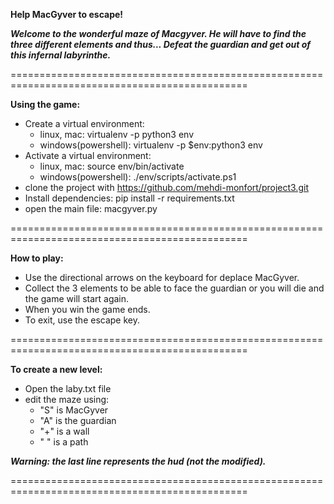 **Help MacGyver to escape!**

***Welcome to the wonderful maze of Macgyver.
He will have to find the three different elements and thus...
Defeat the guardian and get out of this infernal labyrinthe.***

===============================================================================================

**Using the game:**

  - Create a virtual environment:
    - linux, mac: virtualenv -p python3 env
    - windows(powershell): virtualenv -p $env:python3 env
  - Activate a virtual environment:
    - linux, mac: source env/bin/activate
    - windows(powershell): ./env/scripts/activate.ps1
  - clone the project with https://github.com/mehdi-monfort/project3.git
  - Install dependencies: pip install -r requirements.txt
  - open the main file: macgyver.py

===============================================================================================

**How to play:**

  - Use the directional arrows on the keyboard for deplace MacGyver.
  - Collect the 3 elements to be able to face the guardian
    or you will die and the game will start again.
  - When you win the game ends.
  - To exit, use the escape key.

===============================================================================================

**To create a new level:**

   - Open the laby.txt file
   - edit the maze using:
     - "S" is MacGyver
     - "A" is the guardian
     - "+" is a wall
     - " " is a path

  ***Warning: the last line represents the hud (not the modified).***
  
===============================================================================================
